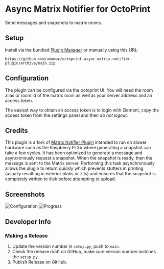 # Async Matrix Notifier for OctoPrint

Send messages and snapshots to matrix rooms.

## Setup

Install via the bundled [Plugin Manager](https://docs.octoprint.org/en/master/bundledplugins/pluginmanager.html)
or manually using this URL:

    https://github.com/unomar/octoprint-async-matrix-notifier-plugin/archive/main.zip

## Configuration

The plugin can be configured via the octoprint UI. You will need the room alias or room id of the matrix room as well as your server address and an access token.

The easiest way to obtain an access token is to login with Element, copy the access token from the settings panel and then *do not logout*.

## Credits

This plugin is a fork of [Matrix Notifier Plugin](https://github.com/Cadair/octoprint-matrix-notifier-plugin/) intended to run on slower hardware such as the Raspberry Pi 3b where generating a snapshot can take a few cycles.  It has been optimized to generate a message and asyncronously request a snapshot.  When the snapshot is ready, then the message is sent to the Matrix server.  Performing this task asynchronously allows the plugin to return quickly which prevents stutters in printing (usually resulting in exterior blobs or zits) and ensures that the snapshot is completely written to disk before attempting to upload.

## Screenshots
![Configuration](https://github.com/unomar/octoprint-async-matrix-notifier-plugin/screenshots/configure.png)
![Progress](https://github.com/unomar/octoprint-async-matrix-notifier-plugin/screenshots/configure.png)


## Developer Info

### Making a Release

1. Update the version number in `setup.py`, push to `main`.
1. Check the release draft on GitHub, make sure version number matches the
   `setup.py`.
1. Publish Release on GitHub.
